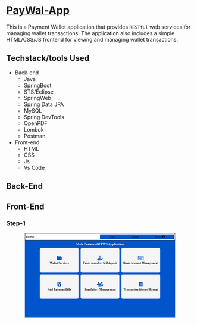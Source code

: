 # [PayWal-App](https://paywal.netlify.app/index.html)
This is a Payment Wallet application that provides `RESTful` web services for managing wallet transactions. The application also includes a simple HTML/CSS/JS frontend for viewing and managing wallet transactions.

## Techstack/tools Used 
- Back-end
  - Java
  - SpringBoot
  - STS/Eclipse
  - SpringWeb
  - Spring Data JPA
  - MySQL
  - Spring DevTools
  - OpenPDF
  - Lombok
  - Postman
- Front-end
  - HTML
  - CSS
  - Js
  - Vs Code
## Back-End
## Front-End
### Step-1
<img src="/images/home.png" alt="Alt text" style="width: 80%; display: block; margin: 0 auto;">


